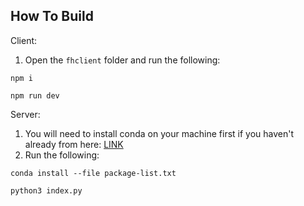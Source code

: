 ## How To Build

Client:
1. Open the ```fhclient``` folder and run the following:

```npm i```

```npm run dev```

Server:
1. You will need to install conda on your machine first if you haven't already from here: [LINK](https://conda.io/projects/conda/en/latest/user-guide/install/index.html)
2. Run the following:

```conda install --file package-list.txt```

```python3 index.py```
